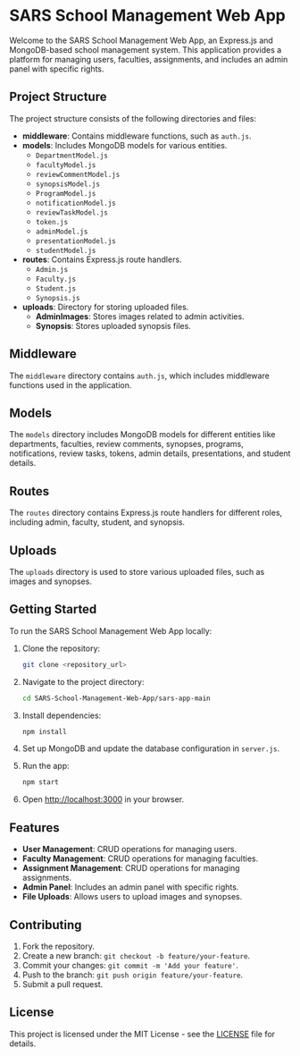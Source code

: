 # SARS School Management Web App

Welcome to the SARS School Management Web App, an Express.js and MongoDB-based school management system. This application provides a platform for managing users, faculties, assignments, and includes an admin panel with specific rights.

## Project Structure

The project structure consists of the following directories and files:

- **middleware**: Contains middleware functions, such as `auth.js`.
- **models**: Includes MongoDB models for various entities.
  - `DepartmentModel.js`
  - `facultyModel.js`
  - `reviewCommentModel.js`
  - `synopsisModel.js`
  - `ProgramModel.js`
  - `notificationModel.js`
  - `reviewTaskModel.js`
  - `token.js`
  - `adminModel.js`
  - `presentationModel.js`
  - `studentModel.js`
- **routes**: Contains Express.js route handlers.
  - `Admin.js`
  - `Faculty.js`
  - `Student.js`
  - `Synopsis.js`
- **uploads**: Directory for storing uploaded files.
  - **AdminImages**: Stores images related to admin activities.
  - **Synopsis**: Stores uploaded synopsis files.

## Middleware

The `middleware` directory contains `auth.js`, which includes middleware functions used in the application.

## Models

The `models` directory includes MongoDB models for different entities like departments, faculties, review comments, synopses, programs, notifications, review tasks, tokens, admin details, presentations, and student details.

## Routes

The `routes` directory contains Express.js route handlers for different roles, including admin, faculty, student, and synopsis.

## Uploads

The `uploads` directory is used to store various uploaded files, such as images and synopses.

## Getting Started

To run the SARS School Management Web App locally:

1. Clone the repository:

   ```bash
   git clone <repository_url>
   ```

2. Navigate to the project directory:

   ```bash
   cd SARS-School-Management-Web-App/sars-app-main
   ```

3. Install dependencies:

   ```bash
   npm install
   ```

4. Set up MongoDB and update the database configuration in `server.js`.

5. Run the app:

   ```bash
   npm start
   ```

6. Open [http://localhost:3000](http://localhost:3000) in your browser.

## Features

- **User Management**: CRUD operations for managing users.
- **Faculty Management**: CRUD operations for managing faculties.
- **Assignment Management**: CRUD operations for managing assignments.
- **Admin Panel**: Includes an admin panel with specific rights.
- **File Uploads**: Allows users to upload images and synopses.

## Contributing

1. Fork the repository.
2. Create a new branch: `git checkout -b feature/your-feature`.
3. Commit your changes: `git commit -m 'Add your feature'`.
4. Push to the branch: `git push origin feature/your-feature`.
5. Submit a pull request.

## License

This project is licensed under the MIT License - see the [LICENSE](LICENSE) file for details.